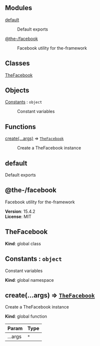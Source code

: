 <!--- Code generated by @the-/script-doc. DO NOT EDIT. -->

## Modules

<dl>
<dt><a href="#module_default">default</a></dt>
<dd><p>Default exports</p>
</dd>
<dt><a href="#module_@the-/facebook">@the-/facebook</a></dt>
<dd><p>Facebook utility for the-framework</p>
</dd>
</dl>

## Classes

<dl>
<dt><a href="#TheFacebook">TheFacebook</a></dt>
<dd></dd>
</dl>

## Objects

<dl>
<dt><a href="#Constants">Constants</a> : <code>object</code></dt>
<dd><p>Constant variables</p>
</dd>
</dl>

## Functions

<dl>
<dt><a href="#create">create(...args)</a> ⇒ <code><a href="#TheFacebook">TheFacebook</a></code></dt>
<dd><p>Create a TheFacebook instance</p>
</dd>
</dl>

<a name="module_default"></a>

## default
Default exports

<a name="module_@the-/facebook"></a>

## @the-/facebook
Facebook utility for the-framework

**Version**: 15.4.2  
**License**: MIT  
<a name="TheFacebook"></a>

## TheFacebook
**Kind**: global class  
<a name="Constants"></a>

## Constants : <code>object</code>
Constant variables

**Kind**: global namespace  
<a name="create"></a>

## create(...args) ⇒ [<code>TheFacebook</code>](#TheFacebook)
Create a TheFacebook instance

**Kind**: global function  

| Param | Type |
| --- | --- |
| ...args | <code>\*</code> |
